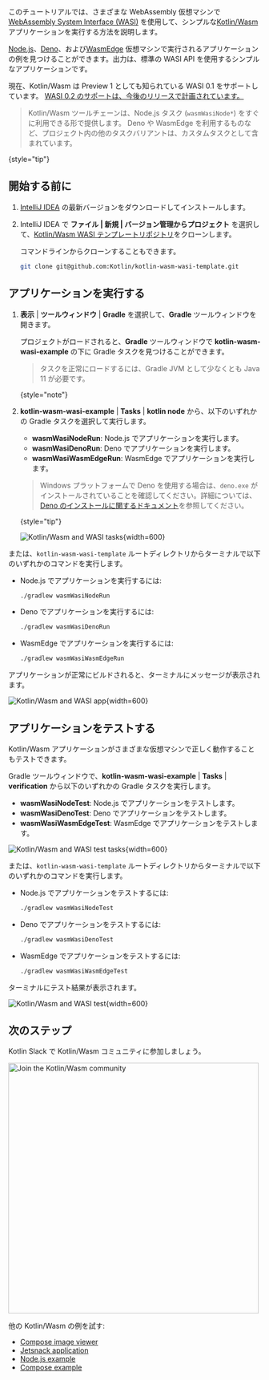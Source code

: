 [//]: # (title: Kotlin/Wasm と WASI を使ってみる)

<primary-label ref="beta"/> 

このチュートリアルでは、さまざまな WebAssembly 仮想マシンで[WebAssembly System Interface (WASI)](https://wasi.dev/) を使用して、シンプルな[Kotlin/Wasm](wasm-overview.md) アプリケーションを実行する方法を説明します。

[Node.js](https://nodejs.org/en)、[Deno](https://deno.com/)、および[WasmEdge](https://wasmedge.org/) 仮想マシンで実行されるアプリケーションの例を見つけることができます。出力は、標準の WASI API を使用するシンプルなアプリケーションです。

現在、Kotlin/Wasm は Preview 1 としても知られている WASI 0.1 をサポートしています。
[WASI 0.2 のサポートは、今後のリリースで計画されています。](https://youtrack.jetbrains.com/issue/KT-64568)

> Kotlin/Wasm ツールチェーンは、Node.js タスク (`wasmWasiNode*`) をすぐに利用できる形で提供します。
> Deno や WasmEdge を利用するものなど、プロジェクト内の他のタスクバリアントは、カスタムタスクとして含まれています。
>
{style="tip"}

## 開始する前に

1.  [IntelliJ IDEA](https://www.jetbrains.com/idea/) の最新バージョンをダウンロードしてインストールします。

2.  IntelliJ IDEA で **ファイル | 新規 | バージョン管理からプロジェクト** を選択して、[Kotlin/Wasm WASI テンプレートリポジトリ](https://github.com/Kotlin/kotlin-wasm-wasi-template)をクローンします。

    コマンドラインからクローンすることもできます。

    ```bash
    git clone git@github.com:Kotlin/kotlin-wasm-wasi-template.git
    ```

## アプリケーションを実行する

1.  **表示** | **ツールウィンドウ** | **Gradle** を選択して、**Gradle** ツールウィンドウを開きます。

    プロジェクトがロードされると、**Gradle** ツールウィンドウで **kotlin-wasm-wasi-example** の下に Gradle タスクを見つけることができます。

    > タスクを正常にロードするには、Gradle JVM として少なくとも Java 11 が必要です。
    >
    {style="note"}

2.  **kotlin-wasm-wasi-example** | **Tasks** | **kotlin node** から、以下のいずれかの Gradle タスクを選択して実行します。

    *   **wasmWasiNodeRun**: Node.js でアプリケーションを実行します。
    *   **wasmWasiDenoRun**: Deno でアプリケーションを実行します。
    *   **wasmWasiWasmEdgeRun**: WasmEdge でアプリケーションを実行します。

    > Windows プラットフォームで Deno を使用する場合は、`deno.exe` がインストールされていることを確認してください。詳細については、[Deno のインストールに関するドキュメント](https://docs.deno.com/runtime/manual/getting_started/installation)を参照してください。
    >
    {style="tip"}

    ![Kotlin/Wasm and WASI tasks](wasm-wasi-gradle-task.png){width=600}

または、`kotlin-wasm-wasi-template` ルートディレクトリからターミナルで以下のいずれかのコマンドを実行します。

*   Node.js でアプリケーションを実行するには:

    ```bash
    ./gradlew wasmWasiNodeRun
    ```

*   Deno でアプリケーションを実行するには:

    ```bash
    ./gradlew wasmWasiDenoRun
    ```

*   WasmEdge でアプリケーションを実行するには:

    ```bash
    ./gradlew wasmWasiWasmEdgeRun
    ```

アプリケーションが正常にビルドされると、ターミナルにメッセージが表示されます。

![Kotlin/Wasm and WASI app](wasm-wasi-app-terminal.png){width=600}

## アプリケーションをテストする

Kotlin/Wasm アプリケーションがさまざまな仮想マシンで正しく動作することもテストできます。

Gradle ツールウィンドウで、**kotlin-wasm-wasi-example** | **Tasks** | **verification** から以下のいずれかの Gradle タスクを実行します。

*   **wasmWasiNodeTest**: Node.js でアプリケーションをテストします。
*   **wasmWasiDenoTest**: Deno でアプリケーションをテストします。
*   **wasmWasiWasmEdgeTest**: WasmEdge でアプリケーションをテストします。

![Kotlin/Wasm and WASI test tasks](wasm-wasi-testing-task.png){width=600}

または、`kotlin-wasm-wasi-template` ルートディレクトリからターミナルで以下のいずれかのコマンドを実行します。

*   Node.js でアプリケーションをテストするには:

    ```bash
    ./gradlew wasmWasiNodeTest
    ```

*   Deno でアプリケーションをテストするには:

    ```bash
    ./gradlew wasmWasiDenoTest
    ```

*   WasmEdge でアプリケーションをテストするには:

    ```bash
    ./gradlew wasmWasiWasmEdgeTest
    ```

ターミナルにテスト結果が表示されます。

![Kotlin/Wasm and WASI test](wasm-wasi-tests-results.png){width=600}

## 次のステップ

Kotlin Slack で Kotlin/Wasm コミュニティに参加しましょう。

<a href="https://slack-chats.kotlinlang.org/c/webassembly"><img src="join-slack-channel.svg" width="500" alt="Join the Kotlin/Wasm community" style="block"/></a>

他の Kotlin/Wasm の例を試す:

*   [Compose image viewer](https://github.com/JetBrains/compose-multiplatform/tree/master/examples/imageviewer)
*   [Jetsnack application](https://github.com/JetBrains/compose-multiplatform/tree/master/examples/jetsnack)
*   [Node.js example](https://github.com/Kotlin/kotlin-wasm-nodejs-template)
*   [Compose example](https://github.com/Kotlin/kotlin-wasm-compose-template)